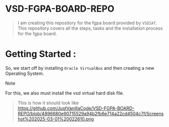 # VSD-FGPA-BOARD-REPO
> I am creating this repository for the fgpa board provided by `VSDIAT`. This repository covers all the steps, tasks and the installation process for the fgpa board.

# Getting Started :
So, we start off by installing `Oracle VirtualBox` and then creating a new Operating System.
>[!NOTE]
>For this, we also must install the vsd virtual hard disk file.

>This is how it should look like
https://github.com/JustVanillaCode/VSD-FGPA-BOARD-REPO/blob/4896680e90715529a94b2fb6e714a22cd4504c7f/Screenshot%202025-03-01%20022610.png
